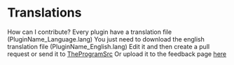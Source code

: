 # Translations
 How can I contribute?
 Every plugin have a translation file (PluginName_Language.lang)
 You just need to download the english translation file (PluginName_English.lang)
 Edit it and then create a pull request or send it to [TheProgramSrc](mailto:git@theprogramsrc.xyz)
 Or upload it to the feedback page [here](https://theprogramsrc.xyz/feedback)